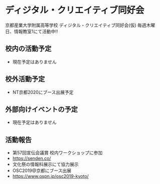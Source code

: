 # ディジタル・クリエイティブ同好会

[](https://www.youtube.com/watch?v=fVw9_AX_RCA)

京都産業大学附属高等学校 ディジタル・クリエイティブ同好会(仮)
毎週木曜日、情報教室1にて活動中!! 

## 校内の活動予定
* 現在予定はありません

## 校外活動予定
* NT京都2020にブース出展予定

## 外部向けイベントの予定
* 現在予定はありません

## 活動報告
* 第57回宣伝会議賞 校内ワークショップに参加
 * https://senden.co/
* 文化祭の情報科展示にて協力展示
* OSC2019@京都にブース出展
 * https://www.ospn.jp/osc2019-kyoto/